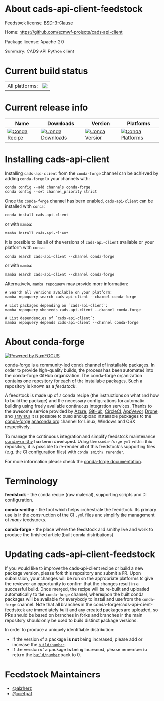 About cads-api-client-feedstock
===============================

Feedstock license: [BSD-3-Clause](https://github.com/conda-forge/cads-api-client-feedstock/blob/main/LICENSE.txt)

Home: https://github.com/ecmwf-projects/cads-api-client

Package license: Apache-2.0

Summary: CADS API Python client

Current build status
====================


<table><tr><td>All platforms:</td>
    <td>
      <a href="https://dev.azure.com/conda-forge/feedstock-builds/_build/latest?definitionId=22214&branchName=main">
        <img src="https://dev.azure.com/conda-forge/feedstock-builds/_apis/build/status/cads-api-client-feedstock?branchName=main">
      </a>
    </td>
  </tr>
</table>

Current release info
====================

| Name | Downloads | Version | Platforms |
| --- | --- | --- | --- |
| [![Conda Recipe](https://img.shields.io/badge/recipe-cads--api--client-green.svg)](https://anaconda.org/conda-forge/cads-api-client) | [![Conda Downloads](https://img.shields.io/conda/dn/conda-forge/cads-api-client.svg)](https://anaconda.org/conda-forge/cads-api-client) | [![Conda Version](https://img.shields.io/conda/vn/conda-forge/cads-api-client.svg)](https://anaconda.org/conda-forge/cads-api-client) | [![Conda Platforms](https://img.shields.io/conda/pn/conda-forge/cads-api-client.svg)](https://anaconda.org/conda-forge/cads-api-client) |

Installing cads-api-client
==========================

Installing `cads-api-client` from the `conda-forge` channel can be achieved by adding `conda-forge` to your channels with:

```
conda config --add channels conda-forge
conda config --set channel_priority strict
```

Once the `conda-forge` channel has been enabled, `cads-api-client` can be installed with `conda`:

```
conda install cads-api-client
```

or with `mamba`:

```
mamba install cads-api-client
```

It is possible to list all of the versions of `cads-api-client` available on your platform with `conda`:

```
conda search cads-api-client --channel conda-forge
```

or with `mamba`:

```
mamba search cads-api-client --channel conda-forge
```

Alternatively, `mamba repoquery` may provide more information:

```
# Search all versions available on your platform:
mamba repoquery search cads-api-client --channel conda-forge

# List packages depending on `cads-api-client`:
mamba repoquery whoneeds cads-api-client --channel conda-forge

# List dependencies of `cads-api-client`:
mamba repoquery depends cads-api-client --channel conda-forge
```


About conda-forge
=================

[![Powered by
NumFOCUS](https://img.shields.io/badge/powered%20by-NumFOCUS-orange.svg?style=flat&colorA=E1523D&colorB=007D8A)](https://numfocus.org)

conda-forge is a community-led conda channel of installable packages.
In order to provide high-quality builds, the process has been automated into the
conda-forge GitHub organization. The conda-forge organization contains one repository
for each of the installable packages. Such a repository is known as a *feedstock*.

A feedstock is made up of a conda recipe (the instructions on what and how to build
the package) and the necessary configurations for automatic building using freely
available continuous integration services. Thanks to the awesome service provided by
[Azure](https://azure.microsoft.com/en-us/services/devops/), [GitHub](https://github.com/),
[CircleCI](https://circleci.com/), [AppVeyor](https://www.appveyor.com/),
[Drone](https://cloud.drone.io/welcome), and [TravisCI](https://travis-ci.com/)
it is possible to build and upload installable packages to the
[conda-forge](https://anaconda.org/conda-forge) [anaconda.org](https://anaconda.org/)
channel for Linux, Windows and OSX respectively.

To manage the continuous integration and simplify feedstock maintenance
[conda-smithy](https://github.com/conda-forge/conda-smithy) has been developed.
Using the ``conda-forge.yml`` within this repository, it is possible to re-render all of
this feedstock's supporting files (e.g. the CI configuration files) with ``conda smithy rerender``.

For more information please check the [conda-forge documentation](https://conda-forge.org/docs/).

Terminology
===========

**feedstock** - the conda recipe (raw material), supporting scripts and CI configuration.

**conda-smithy** - the tool which helps orchestrate the feedstock.
                   Its primary use is in the construction of the CI ``.yml`` files
                   and simplify the management of *many* feedstocks.

**conda-forge** - the place where the feedstock and smithy live and work to
                  produce the finished article (built conda distributions)


Updating cads-api-client-feedstock
==================================

If you would like to improve the cads-api-client recipe or build a new
package version, please fork this repository and submit a PR. Upon submission,
your changes will be run on the appropriate platforms to give the reviewer an
opportunity to confirm that the changes result in a successful build. Once
merged, the recipe will be re-built and uploaded automatically to the
`conda-forge` channel, whereupon the built conda packages will be available for
everybody to install and use from the `conda-forge` channel.
Note that all branches in the conda-forge/cads-api-client-feedstock are
immediately built and any created packages are uploaded, so PRs should be based
on branches in forks and branches in the main repository should only be used to
build distinct package versions.

In order to produce a uniquely identifiable distribution:
 * If the version of a package **is not** being increased, please add or increase
   the [``build/number``](https://docs.conda.io/projects/conda-build/en/latest/resources/define-metadata.html#build-number-and-string).
 * If the version of a package **is** being increased, please remember to return
   the [``build/number``](https://docs.conda.io/projects/conda-build/en/latest/resources/define-metadata.html#build-number-and-string)
   back to 0.

Feedstock Maintainers
=====================

* [@akrherz](https://github.com/akrherz/)
* [@ocefpaf](https://github.com/ocefpaf/)


<!-- dummy commit to enable rerendering -->

